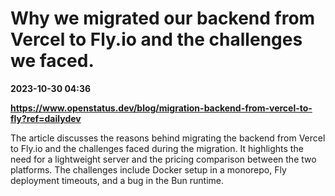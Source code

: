 # Why we migrated our backend from Vercel to Fly.io and the challenges we faced.

**2023-10-30 04:36**

**https://www.openstatus.dev/blog/migration-backend-from-vercel-to-fly?ref=dailydev**

The article discusses the reasons behind migrating the backend from Vercel to Fly.io and the challenges faced during the migration. It highlights the need for a lightweight server and the pricing comparison between the two platforms. The challenges include Docker setup in a monorepo, Fly deployment timeouts, and a bug in the Bun runtime.